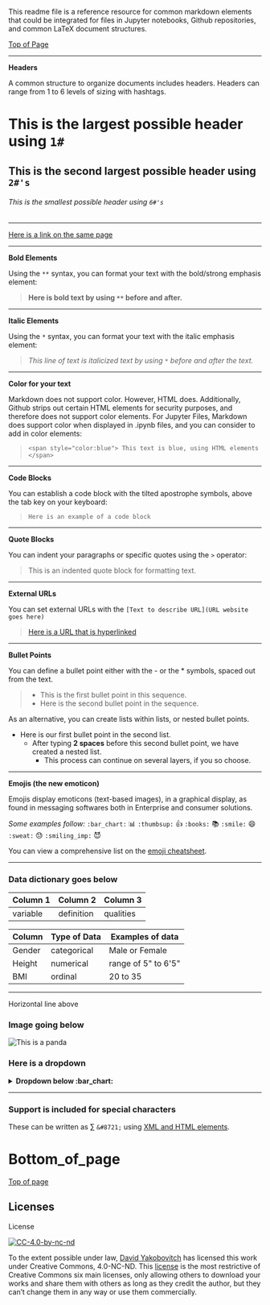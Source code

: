This readme file is a reference resource for common markdown elements that could be integrated for files in Jupyter notebooks, Github repositories, and common LaTeX document structures.

<a href='#top_of_page' id='top_of_page' class='anchor' aria-hidden='true'>Top of Page</a>

---
**Headers**

A common structure to organize documents includes headers.  Headers can range from 1 to 6 levels of sizing with hashtags.

# This is the largest possible header using `1#`
## This is the second largest possible header using `2#'s`
###### This is the smallest possible header using `6#'s`
---
[Here is a link on the same page](#bottom_of_page)

---
**Bold Elements**

Using the `**` syntax, you can format your text with the bold/strong emphasis element:
> **Here is bold text by using `**` before and after.**
---
**Italic Elements**

Using the `*` syntax, you can format your text with the italic emphasis element:
> *This line of text is italicized text by using `*` before and after the text.*
---
**Color for your text**

Markdown does not support color.  However, HTML does.  Additionally, Github strips out certain HTML elements for security purposes, and therefore does not support color elements.  For Jupyter Files, Markdown does support color when displayed in .ipynb files, and you can consider to add in color elements:
> `<span style="color:blue"> This text is blue, using HTML elements </span>`
---
**Code Blocks**

You can establish a code block with the tilted apostrophe symbols, above the tab key on your keyboard: 
> `Here is an example of a code block`
---
**Quote Blocks**

You can indent your paragraphs or specific quotes using the `>` operator:
> This is an indented quote block for formatting text. 
---
**External URLs**

You can set external URLs with the `[Text to describe URL](URL website goes here)`
> [Here is a URL that is hyperlinked](www.google.com)
---
<!--**Internal URLs**-
--- -->
**Bullet Points**

You can define a bullet point either with the - or the * symbols, spaced out from the text.
> - This is the first bullet point in this sequence.
> - Here is the second bullet point in the sequence.

As an alternative, you can create lists within lists, or nested bullet points.

* Here is our first bullet point in the second list. 
  * After typing **2 spaces** before this second bullet point, we have created a nested list.
    * This process can continue on several layers, if you so choose.
  
---
**Emojis (the new emoticon)**

Emojis display emoticons (text-based images), in a graphical display, as found in messaging softwares both in Enterprise and consumer solutions.

_Some examples follow:_
`:bar_chart:` :bar_chart:
`:thumbsup:` :thumbsup:
`:books:` :books:
`:smile:` :smile:
`:sweat:` :sweat:
`:smiling_imp:` :smiling_imp:

You can view a comprehensive list on the [emoji cheatsheet](https://www.webpagefx.com/tools/emoji-cheat-sheet/).

---
 ### Data dictionary goes below
 | Column 1 | Column 2 | Column 3 |
 |----------|----------|----------|
 |variable | definition | qualities|
 
| Column | Type of Data | Examples of data |
|--------|---------------|-------------------|
|Gender | categorical | Male or Female |
| Height | numerical |  range of 5" to 6'5" | 
| BMI | ordinal | 20 to 35 |
 
 ---
 Horizontal line above
 
 ### Image going below
 ![This is a panda](https://steamuserimages-a.akamaihd.net/ugc/909030790735843820/C68D6FF722AE9F7BCF614E0B5B9ABA0EA11322E5/)
 
### Here is a dropdown 
 <details>
  <summary><strong>Dropdown below :bar_chart:</strong></summary>

#### Here is text
#### More text
<br>
Regular text
Ending the dropdown
</details>

---
### Support is included for special characters
These can be written as &#8721; `&#8721;` using [XML and HTML elements](https://en.wikipedia.org/wiki/List_of_XML_and_HTML_character_entity_references). 

<!--Internal hyperlinks <h1 class="title">
        True Happiness
    </h1>
    <div id="TOC">
        <ul>
            <li>
                <a href="#introduction">Introduction</a>
            </li>
            <li>
                <a href="#first-attempts">First Attempts</a>
            </li>
        </ul>
    </div>
    <div id="introduction">
        <h2>
            <a href="#TOC">Introduction</a>
        </h2>
        <p>
            Many have posed the question of true happiness. In this blog post we propose to solve it.
        </p>
    </div>
    <div id="first-attempts">
        <h2>
            <a href="#TOC">First Attempts</a>
        </h2>
        <p>
            The earliest attempts at attaining true happiness of course aimed at pleasure. Soon, though, the downside of pleasure was revealed.
        </p>
    </div> End Internal hyperlinks -->

# Bottom_of_page

[Top of page](#top_of_page)

## Licenses
License

[![CC-4.0-by-nc-nd](https://licensebuttons.net/l/by-nc-nd/3.0/88x31.png)](https://creativecommons.org/licenses/by-nc-nd/4.0/)

To the extent possible under law, [David Yakobovitch](http://davidyakobovitch.com/) has licensed this work under Creative Commons, 4.0-NC-ND.  This [license](https://creativecommons.org/licenses/by-nc-nd/4.0/) is the most restrictive of Creative Commons six main licenses, only allowing others to download your works and share them with others as long as they credit the author, but they can’t change them in any way or use them commercially.

